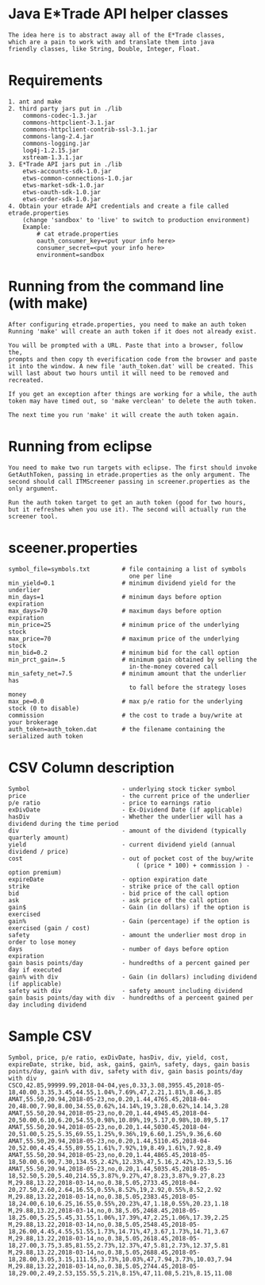 # Java E*Trade API helper classes
    The idea here is to abstract away all of the E*Trade classes,
    which are a pain to work with and translate them into java
    friendly classes, like String, Double, Integer, Float.

# Requirements
    1. ant and make
    2. third party jars put in ./lib
        commons-codec-1.3.jar
        commons-httpclient-3.1.jar
        commons-httpclient-contrib-ssl-3.1.jar
        commons-lang-2.4.jar
        commons-logging.jar
        log4j-1.2.15.jar
        xstream-1.3.1.jar
    3. E*Trade API jars put in ./lib
        etws-accounts-sdk-1.0.jar
        etws-common-connections-1.0.jar
        etws-market-sdk-1.0.jar
        etws-oauth-sdk-1.0.jar
        etws-order-sdk-1.0.jar
    4. Obtain your etrade API credentials and create a file called etrade.properties
        (change 'sandbox' to 'live' to switch to production environment)
        Example:
            # cat etrade.properties
            oauth_consumer_key=<put your info here>
            consumer_secret=<put your info here>
            environment=sandbox

# Running from the command line (with make)
    After configuring etrade.properties, you need to make an auth token
    Running 'make' will create an auth token if it does not already exist.

    You will be prompted with a URL. Paste that into a browser, follow the,
    prompts and then copy th everification code from the browser and paste
    it into the window. A new file 'auth_token.dat' will be created. This
    will last about two hours until it will need to be removed and 
    recreated.

    If you get an exception after things are working for a while, the auth
    token may have timed out, so 'make verclean' to delete the auth token.
    
    The next time you run 'make' it will create the auth token again.

# Running from eclipse
    You need to make two run targets with eclipse. The first should invoke 
    GetAuthToken, passing in etrade.properties as the only argument. The 
    second should call ITMScreener passing in screener.properties as the
    only argument.

    Run the auth token target to get an auth token (good for two hours,
    but it refreshes when you use it). The second will actually run the 
    screener tool.

# sceener.properties
    symbol_file=symbols.txt         # file containing a list of symbols
                                      one per line
    min_yield=0.1                   # minimum dividend yield for the underlier
    min_days=1                      # minimum days before option expiration
    max_days=70                     # maximum days before option expiration
    min_price=25                    # minimum price of the underlying stock
    max_price=70                    # maximum price of the underlying stock
    min_bid=0.2                     # minimum bid for the call option
    min_prct_gain=.5                # minimum gain obtained by selling the
                                      in-the-money covered call
    min_safety_net=7.5              # minimum amount that the underlier has 
                                      to fall before the strategy loses money
    max_pe=0.0                      # max p/e ratio for the underlying stock (0 to disable)
    commission                      # the cost to trade a buy/write at your brokerage
    auth_token=auth_token.dat       # the filename containing the serialized auth token

# CSV Column description
    Symbol                          - underlying stock ticker symbol
    price                           - the current price of the underlier
    p/e ratio                       - price to earnings ratio
    exDivDate                       - Ex-Dividend Date (if applicable)
    hasDiv                          - Whether the underlier will has a dividend during the time period
    div                             - amount of the dividend (typically quarterly amount)
    yield                           - current dividend yield (annual dividend / price)
    cost                            - out of pocket cost of the buy/write 
                                        ( (price * 100) + commission ) - option premium)
    expireDate                      - option expiration date
    strike                          - strike price of the call option
    bid                             - bid price of the call option
    ask                             - ask price of the call option
    gain$                           - Gain (in dollars) if the option is exercised 
    gain%                           - Gain (percentage) if the option is exercised (gain / cost)
    safety                          - amount the underlier most drop in order to lose money
    days                            - number of days before option expiration
    gain basis points/day           - hundredths of a percent gained per day if executed
    gain% with div                  - Gain (in dollars) including dividend (if applicable)
    safety with div                 - safety amount including dividend
    gain basis points/day with div  - hundredths of a perceent gained per day including dividend

# Sample CSV 
    Symbol, price, p/e ratio, exDivDate, hasDiv, div, yield, cost, expireDate, strike, bid, ask, gain$, gain%, safety, days, gain basis points/day, gain% with div, safety with div, gain basis points/day with div
    CSCO,42.85,99999.99,2018-04-04,yes,0.33,3.08,3955.45,2018-05-18,40.00,3.35,3.45,44.55,1.04%,7.69%,47,2.21,1.81%,8.46,3.85
    AMAT,55.50,20.94,2018-05-23,no,0.20,1.44,4765.45,2018-04-20,48.00,7.90,8.00,34.55,0.62%,14.14%,19,3.28,0.62%,14.14,3.28
    AMAT,55.50,20.94,2018-05-23,no,0.20,1.44,4945.45,2018-04-20,50.00,6.10,6.20,54.55,0.98%,10.89%,19,5.17,0.98%,10.89,5.17
    AMAT,55.50,20.94,2018-05-23,no,0.20,1.44,5030.45,2018-04-20,51.00,5.25,5.35,69.55,1.25%,9.36%,19,6.60,1.25%,9.36,6.60
    AMAT,55.50,20.94,2018-05-23,no,0.20,1.44,5110.45,2018-04-20,52.00,4.45,4.55,89.55,1.61%,7.92%,19,8.49,1.61%,7.92,8.49
    AMAT,55.50,20.94,2018-05-23,no,0.20,1.44,4865.45,2018-05-18,50.00,6.90,7.30,134.55,2.42%,12.33%,47,5.16,2.42%,12.33,5.16
    AMAT,55.50,20.94,2018-05-23,no,0.20,1.44,5035.45,2018-05-18,52.50,5.20,5.40,214.55,3.87%,9.27%,47,8.23,3.87%,9.27,8.23
    M,29.88,13.22,2018-03-14,no,0.38,5.05,2733.45,2018-04-20,27.50,2.60,2.64,16.55,0.55%,8.52%,19,2.92,0.55%,8.52,2.92
    M,29.88,13.22,2018-03-14,no,0.38,5.05,2383.45,2018-05-18,24.00,6.10,6.25,16.55,0.55%,20.23%,47,1.18,0.55%,20.23,1.18
    M,29.88,13.22,2018-03-14,no,0.38,5.05,2468.45,2018-05-18,25.00,5.25,5.45,31.55,1.06%,17.39%,47,2.25,1.06%,17.39,2.25
    M,29.88,13.22,2018-03-14,no,0.38,5.05,2548.45,2018-05-18,26.00,4.45,4.55,51.55,1.73%,14.71%,47,3.67,1.73%,14.71,3.67
    M,29.88,13.22,2018-03-14,no,0.38,5.05,2618.45,2018-05-18,27.00,3.75,3.85,81.55,2.73%,12.37%,47,5.81,2.73%,12.37,5.81
    M,29.88,13.22,2018-03-14,no,0.38,5.05,2688.45,2018-05-18,28.00,3.05,3.15,111.55,3.73%,10.03%,47,7.94,3.73%,10.03,7.94
    M,29.88,13.22,2018-03-14,no,0.38,5.05,2744.45,2018-05-18,29.00,2.49,2.53,155.55,5.21%,8.15%,47,11.08,5.21%,8.15,11.08
